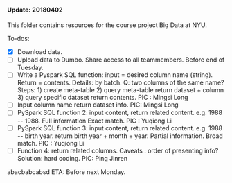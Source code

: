 #### Update: 20180402

This folder contains resources for the course project Big Data at NYU.

To-dos:

-[X] Download data.
-[ ] Upload data to Dumbo. Share access to all teammembers. Before end of Tuesday.
-[ ] Write a Pyspark SQL function: input = desired column name (string). Return = contents. Details: by batch. Q: two columns of the same name? Steps: 1) create meta-table 2) query meta-table return dataset + column 3) query specific dataset return contents. PIC : Mingsi Long 
-[ ] Input column name return dataset info. PIC: Mingsi Long 
-[ ] PySpark SQL function 2: input content, return related content. e.g. 1988 -- 1988. Full information Exact match. PIC : Yuqiong Li
-[ ] PySpark SQL function 3: input content, return related content. e.g. 1988 -- birth year. return birth year + month + year. Partial information. Broad match. PIC : Yuqiong Li 
-[ ] Function 4: return related columns. Caveats : order of presenting info? Solution: hard coding. PIC: Ping Jinren 

abacbabcabsd
ETA: Before next Monday.
 
